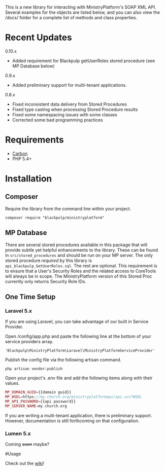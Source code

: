This is a new library for interacting with MinistryPlatform's SOAP XML API. Several examples for the objects are listed below, and you can also view the /docs/ folder for a complete list of methods and class properties.

# Recent Updates

0.10.x
- Added requirement for Blackpulp getUserRoles stored procedure (see MP Database below)

0.9.x
- Added preliminary support for multi-tenant applications.

0.8.x 
- Fixed inconsistent data delivery from Stored Procedures
- Fixed type casting when processing Stored Procedure results
- Fixed some namespacing issues with some classes
- Corrected some bad programming practices

# Requirements

* [Carbon](https://github.com/briannesbitt/carbon)
* PHP 5.4+

# Installation

## Composer

Require the library from the command line within your project.

`composer require "blackpulp/ministryplatform"`

## MP Database 

There are several stored procedures available in this package that will provide subtle yet
helpful enhancements to the library. These can be found in `src/stored_procedures` and 
should be run on your MP server. The only stored procedure *required* by this library
is `api_blackpulp_GetUserRoles.sql`. The rest are optional. This requirement is to
ensure that a User's Security Roles and the related access to CoreTools will 
always be in scope. The MinistryPlatform version of this Stored Proc 
currently only returns Security Role IDs.

## One Time Setup
### Laravel 5.x

If you are using Laravel, you can take advantage of our built in Service Provider. 

Open /config/app.php and paste the following line at the bottom of your service providers array.

`'Blackpulp\MinistryPlatform\Laravel\MinistryPlatformServiceProvider'`

Publish the config file via the following artisan command.

`php artisan vendor:publish`

Open your project's .env file and add the following items along with their values.

```php
MP_DOMAIN_GUID={{domain guid}}
MP_WSDL=https://my.church.org/ministryplatformapi/api.svc?WSDL
MP_API_PASSWORD={{api password}}
MP_SERVER_NAME=my.church.org
```

If you are writing a multi-tenant application, there is preliminary support. However, 
documentation is still forthcoming on that configuration. 

### Lumen 5.x

Coming ~~soon~~ maybe?

#Usage

Check out the [wiki](https://github.com/BlackpulpDesigns/MinistryPlatform/wiki)!